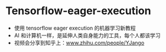 # Tensorflow-eager-execution
* 使用 tensorflow eager execution 的机器学习新教程
* AI 和计算机一样，是延伸人类自身能力的工具，每个人都该学习
* 视频会分享到知乎上：www.zhihu.com/people/YJango
